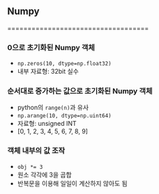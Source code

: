 ## Numpy
===================================
### 0으로 초기화된 Numpy 객체
* `np.zeros(10, dtype=np.float32)`
* 내부 자료형: 32bit 실수

### 순서대로 증가하는 값으로 초기화된 Numpy 객체
* python의 `range(n)`과 유사
* `np.arange(10, dtype=np.uint64)`
* 자료형: unsigned INT
* [0, 1, 2, 3, 4, 5, 6, 7, 8, 9]

### 객체 내부의 값 조작
* `obj *= 3`
* 원소 각각에 3을 곱합
* 반복문을 이용해 일일이 계산하지 않아도 됨
